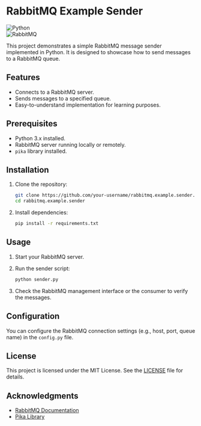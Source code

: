 # RabbitMQ Example Sender

![Python](https://img.shields.io/badge/Python-3.x-blue)  
![RabbitMQ](https://img.shields.io/badge/RabbitMQ-Message%20Broker-orange)  

This project demonstrates a simple RabbitMQ message sender implemented in Python. It is designed to showcase how to send messages to a RabbitMQ queue.

## Features

- Connects to a RabbitMQ server.
- Sends messages to a specified queue.
- Easy-to-understand implementation for learning purposes.

## Prerequisites

- Python 3.x installed.
- RabbitMQ server running locally or remotely.
- `pika` library installed.

## Installation

1. Clone the repository:

    ```bash
    git clone https://github.com/your-username/rabbitmq.example.sender.git
    cd rabbitmq.example.sender
    ```

2. Install dependencies:

    ```bash
    pip install -r requirements.txt
    ```

## Usage

1. Start your RabbitMQ server.

2. Run the sender script:

    ```bash
    python sender.py
    ```

3. Check the RabbitMQ management interface or the consumer to verify the messages.

## Configuration

You can configure the RabbitMQ connection settings (e.g., host, port, queue name) in the `config.py` file.


## License

This project is licensed under the MIT License. See the [LICENSE](LICENSE) file for details.

## Acknowledgments

- [RabbitMQ Documentation](https://www.rabbitmq.com/documentation.html)
- [Pika Library](https://pika.readthedocs.io/)
